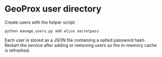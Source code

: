 GeoProx user directory
=======================

Create users with the helper script:

    python manage_users.py add alice secretpass

Each user is stored as a JSON file containing a salted password hash. Restart the
service after adding or removing users so the in-memory cache is refreshed.
